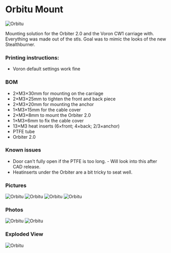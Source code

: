 # **Orbitu Mount**

![Orbitu](Pictures/Orbitu-mounted-1.jpg)

Mounting solution for the Orbiter 2.0 and the Voron CW1 carriage with. Everything was made out of the stls.
Goal was to mimic the looks of the new Stealthburner.

### **Printing instructions:**
- Voron default settings work fine

### **BOM**
- 2×M3×30mm for mounting on the carriage
- 2×M3×25mm to tighten the front and back piece
- 2×M3×20mm for mounting the anchor
- 1×M3×15mm for the cable cover
- 2×M3×8mm to mount the Orbiter 2.0
- 1×M3×6mm to fix the cable cover
- 13×M3 heat inserts (6×front; 4×back; 2/3×anchor)
- PTFE tube
- Orbiter 2.0 

### **Known issues**
- Door can't fully open if the PTFE is too long. - Will look into this after CAD release.
- Heatinserts under the Orbiter are a bit tricky to seat well.

### **Pictures**
![Orbitu](Pictures/Orbitu_3.png)
![Orbitu](Pictures/Orbitu_4.png)
![Orbitu](Pictures/Orbitu_1.png)
![Orbitu](Pictures/Orbitu_2.png)

### **Photos**
![Orbitu](Pictures/Orbitu-assembled-1.jpg)
![Orbitu](Pictures/Orbitu-assembled-2.jpg)

### **Exploded View**

![Orbitu](Pictures/Orbitu_exploded_view.png)
